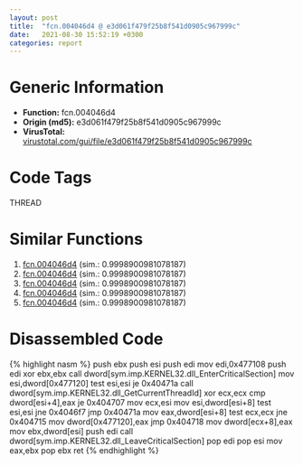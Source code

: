 ```yaml
---
layout: post
title:  "fcn.004046d4 @ e3d061f479f25b8f541d0905c967999c"
date:   2021-08-30 15:52:19 +0300
categories: report
---
```


# Generic Information
- **Function:** fcn.004046d4
- **Origin (md5):** e3d061f479f25b8f541d0905c967999c
- **VirusTotal:** [virustotal.com/gui/file/e3d061f479f25b8f541d0905c967999c][virustotal_ref]

# Code Tags
<span class="tag" id="THREAD">THREAD</span>


# Similar Functions

1. [fcn.004046d4][similar_1_ref] (sim.: 0.9998900981078187)
2. [fcn.004046d4][similar_2_ref] (sim.: 0.9998900981078187)
3. [fcn.004046d4][similar_3_ref] (sim.: 0.9998900981078187)
4. [fcn.004046d4][similar_4_ref] (sim.: 0.9998900981078187)
5. [fcn.004046d4][similar_5_ref] (sim.: 0.9998900981078187)


# Disassembled Code

{% highlight nasm %}
push ebx
push esi
push edi
mov edi,0x477108
push edi
xor ebx,ebx
call dword[sym.imp.KERNEL32.dll_EnterCriticalSection]
mov esi,dword[0x477120]
test esi,esi
je 0x40471a
call dword[sym.imp.KERNEL32.dll_GetCurrentThreadId]
xor ecx,ecx
cmp dword[esi+4],eax
je 0x404707
mov ecx,esi
mov esi,dword[esi+8]
test esi,esi
jne 0x4046f7
jmp 0x40471a
mov eax,dword[esi+8]
test ecx,ecx
jne 0x404715
mov dword[0x477120],eax
jmp 0x404718
mov dword[ecx+8],eax
mov ebx,dword[esi]
push edi
call dword[sym.imp.KERNEL32.dll_LeaveCriticalSection]
pop edi
pop esi
mov eax,ebx
pop ebx
ret 
{% endhighlight %}


[similar_1_ref]: /report/fcn.004046d4@44a756939733df3681808b122b91651f
[similar_2_ref]: /report/fcn.004046d4@a314f14b11fc4f772a3e30c11b5cb1d4
[similar_3_ref]: /report/fcn.004046d4@7307643b343733b7fbd7b4b4fb482515
[similar_4_ref]: /report/fcn.004046d4@9571c7458fae91969aaed3955e433f49
[similar_5_ref]: /report/fcn.004046d4@c6d5547a6b11db0106596d8a93b709be
[virustotal_ref]: https://www.virustotal.com/gui/file/e3d061f479f25b8f541d0905c967999c